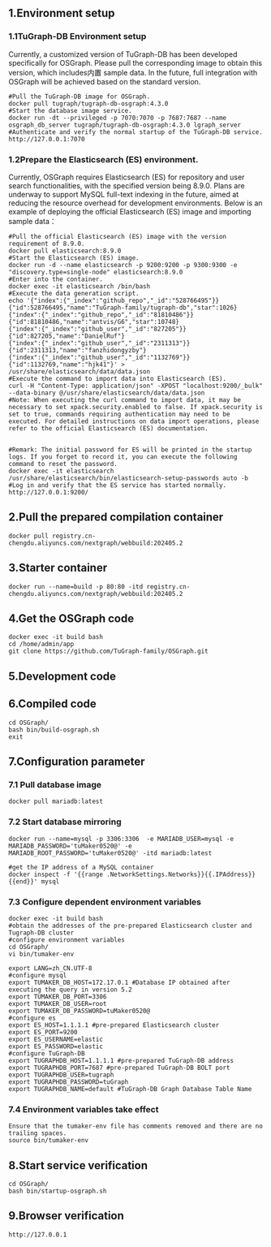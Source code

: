 ## 1.Environment setup
### 1.1TuGraph-DB Environment setup
Currently, a customized version of TuGraph-DB has been developed specifically for OSGraph. Please pull the corresponding image to obtain this version, which includes内置 sample data. In the future, full integration with OSGraph will be achieved based on the standard version.

    #Pull the TuGraph-DB image for OSGraph.
    docker pull tugraph/tugraph-db-osgraph:4.3.0
    #Start the database image service.
    docker run -dt --privileged -p 7070:7070 -p 7687:7687 --name osgraph_db_server tugraph/tugraph-db-osgraph:4.3.0 lgraph_server
    #Authenticate and verify the normal startup of the TuGraph-DB service.
    http://127.0.0.1:7070

### 1.2Prepare the Elasticsearch (ES) environment.
Currently, OSGraph requires Elasticsearch (ES) for repository and user search functionalities, with the specified version being 8.9.0. Plans are underway to support MySQL full-text indexing in the future, aimed at reducing the resource overhead for development environments.
Below is an example of deploying the official Elasticsearch (ES) image and importing sample data：

    #Pull the official Elasticsearch (ES) image with the version requirement of 8.9.0.
    docker pull elasticsearch:8.9.0
    #Start the Elasticsearch (ES) image.
    docker run -d --name elasticsearch -p 9200:9200 -p 9300:9300 -e "discovery.type=single-node" elasticsearch:8.9.0
    #Enter into the container.
    docker exec -it elasticsearch /bin/bash
    #Execute the data generation script.
    echo '{"index":{"_index":"github_repo","_id":"528766495"}}
    {"id":528766495,"name":"TuGraph-family/tugraph-db","star":1026}
    {"index":{"_index":"github_repo","_id":"81810486"}}
    {"id":81810486,"name":"antvis/G6","star":10748}
    {"index":{"_index":"github_user","_id":"827205"}}
    {"id":827205,"name":"DanielRuf"}
    {"index":{"_index":"github_user","_id":"2311313"}}
    {"id":2311313,"name":"fanzhidongyzby"}
    {"index":{"_index":"github_user","_id":"1132769"}}
    {"id":1132769,"name":"hjk41"}' > /usr/share/elasticsearch/data/data.json
    #Execute the command to import data into Elasticsearch (ES).
    curl -H "Content-Type: application/json" -XPOST "localhost:9200/_bulk" --data-binary @/usr/share/elasticsearch/data/data.json
    #Note: When executing the curl command to import data, it may be necessary to set xpack.security.enabled to false. If xpack.security is set to true, commands requiring authentication may need to be executed. For detailed instructions on data import operations, please refer to the official Elasticsearch (ES) documentation.


    #Remark: The initial password for ES will be printed in the startup logs. If you forget to record it, you can execute the following command to reset the password.
    docker exec -it elasticsearch /usr/share/elasticsearch/bin/elasticsearch-setup-passwords auto -b
    #Log in and verify that the ES service has started normally.
    http://127.0.0.1:9200/
## 2.Pull the prepared compilation container
    docker pull registry.cn-chengdu.aliyuncs.com/nextgraph/webbuild:202405.2
## 3.Starter container
    docker run --name=build -p 80:80 -itd registry.cn-chengdu.aliyuncs.com/nextgraph/webbuild:202405.2
## 4.Get the OSGraph code
    docker exec -it build bash
    cd /home/admin/app
    git clone https://github.com/TuGraph-family/OSGraph.git
## 5.Development code

## 6.Compiled code
    cd OSGraph/
    bash bin/build-osgraph.sh
    exit
## 7.Configuration parameter

### 7.1 Pull  database image
    docker pull mariadb:latest
### 7.2 Start database mirroring
    docker run --name=mysql -p 3306:3306  -e MARIADB_USER=mysql -e MARIADB_PASSWORD='tuMaker0520@' -e MARIADB_ROOT_PASSWORD='tuMaker0520@' -itd mariadb:latest

    #get the IP address of a MySQL container
    docker inspect -f '{{range .NetworkSettings.Networks}}{{.IPAddress}}{{end}}' mysql 
### 7.3 Configure dependent environment variables

    docker exec -it build bash
    #obtain the addresses of the pre-prepared Elasticsearch cluster and Tugraph-DB cluster
    #configure environment variables
    cd OSGraph/
    vi bin/tumaker-env

    export LANG=zh_CN.UTF-8
    #configure mysql
    export TUMAKER_DB_HOST=172.17.0.1 #Database IP obtained after executing the query in version 5.2
    export TUMAKER_DB_PORT=3306
    export TUMAKER_DB_USER=root
    export TUMAKER_DB_PASSWORD=tuMaker0520@
    #configure es
    export ES_HOST=1.1.1.1 #pre-prepared Elasticsearch cluster
    export ES_PORT=9200
    export ES_USERNAME=elastic 
    export ES_PASSWORD=elastic 
    #configure TuGraph-DB
    export TUGRAPHDB_HOST=1.1.1.1 #pre-prepared TuGraph-DB address
    export TUGRAPHDB_PORT=7687 #pre-prepared TuGraph-DB BOLT port
    export TUGRAPHDB_USER=tugraph 
    export TUGRAPHDB_PASSWORD=tuGraph 
    export TUGRAPHDB_NAME=default #TuGraph-DB Graph Database Table Name

### 7.4 Environment variables take effect
    Ensure that the tumaker-env file has comments removed and there are no trailing spaces.
    source bin/tumaker-env
## 8.Start service verification
    cd OSGraph/
    bash bin/startup-osgraph.sh
## 9.Browser verification
    http://127.0.0.1

